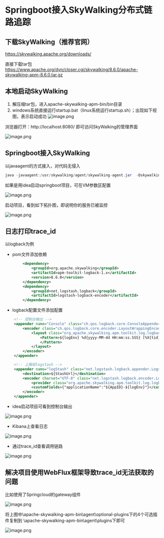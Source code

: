 # Springboot接入SkyWalking分布式链路追踪

## 下载SkyWalking（推荐官网）
https://skywalking.apache.org/downloads/

直接下载tar包  https://www.apache.org/dyn/closer.cgi/skywalking/8.6.0/apache-skywalking-apm-8.6.0.tar.gz

## 本地启动SkyWalking
1. 解压缩tar包，进入apache-skywalking-apm-bin/bin目录
2. windows系统直接运行startup.bat（linux系统运行startup.sh）；出现如下视图，表示启动成功
![image.png](https://p6-juejin.byteimg.com/tos-cn-i-k3u1fbpfcp/63341b4eee8e4b7bba47e5aa8d1eaa25~tplv-k3u1fbpfcp-watermark.image)

浏览器打开：http://localhost:8080/ 即可访问SkyWalking的管理界面

![image.png](https://p6-juejin.byteimg.com/tos-cn-i-k3u1fbpfcp/b3a60c05a2464c3399fcd23867c8cdc0~tplv-k3u1fbpfcp-watermark.image)

## Springboot接入SkyWalking
以javaagent的方式接入，对代码无侵入

```java
java -javaagent:/usr/skywalking/agent/skywalking-agent.jar  -Dskywalking.agent.service_name=your-service-name -Dskywalking.collector.backend_service=127.0.0.1:11800
```
如果是用idea启动springboot项目，可在VM参数区配置

![image.png](https://p6-juejin.byteimg.com/tos-cn-i-k3u1fbpfcp/3765f7f6ac004237a0cfde73314e4292~tplv-k3u1fbpfcp-watermark.image)

启动项目，看到如下拓扑图，即说明你的服务已被监控

![image.png](https://p6-juejin.byteimg.com/tos-cn-i-k3u1fbpfcp/8ae7d7e89f62486cbf603f20087b6efc~tplv-k3u1fbpfcp-watermark.image)

## 日志打印trace_id
以logback为例
- pom文件添加依赖
```xml
        <dependency>
            <groupId>org.apache.skywalking</groupId>
            <artifactId>apm-toolkit-logback-1.x</artifactId>
            <version>8.6.0</version>
        </dependency>
        <dependency>
            <groupId>net.logstash.logback</groupId>
            <artifactId>logstash-logback-encoder</artifactId>
        </dependency>
```
- logback配置文件添加配置

```xml
    <!-- 控制台输出 -->
    <appender name="Console" class="ch.qos.logback.core.ConsoleAppender">
        <encoder class="ch.qos.logback.core.encoder.LayoutWrappingEncoder">
            <layout class="org.apache.skywalking.apm.toolkit.log.logback.v1.x.mdc.TraceIdMDCPatternLogbackLayout">
                <Pattern>${logEnv} %d{yyyy-MM-dd HH:mm:ss.SSS} [%X{tid}] [%thread] %-5level %logger{36} -%msg%n
                </Pattern>
            </layout>
        </encoder>
    </appender>

    <!-- 上报给logstash -->
    <appender name="logStash" class="net.logstash.logback.appender.LogstashTcpSocketAppender">
        <destination>${StashUrl}</destination>
        <encoder charset="UTF-8" class="net.logstash.logback.encoder.LogstashEncoder">
            <provider class="org.apache.skywalking.apm.toolkit.log.logback.v1.x.logstash.TraceIdJsonProvider"/>
            <customFields>{"applicationName":"${AppID}-${logEnv}"}</customFields>
        </encoder>
    </appender>
```

- idea启动项目可看到控制台输出

![image.png](https://p1-juejin.byteimg.com/tos-cn-i-k3u1fbpfcp/bf9d053104ba447693ac01fea353d567~tplv-k3u1fbpfcp-watermark.image)

- Kibana上查看日志

![image.png](https://p1-juejin.byteimg.com/tos-cn-i-k3u1fbpfcp/b4746f37a39b4267b320037731b97313~tplv-k3u1fbpfcp-watermark.image)

- 通过trace_id查看调用链路

![image.png](https://p3-juejin.byteimg.com/tos-cn-i-k3u1fbpfcp/79c86a3f84d74b88bf3aa4bf2e8159f6~tplv-k3u1fbpfcp-watermark.image)

## 解决项目使用WebFlux框架导致trace_id无法获取的问题
比如使用了Springcloud的gateway组件

![image.png](https://p3-juejin.byteimg.com/tos-cn-i-k3u1fbpfcp/1076d755469c4359b4cc421dd354909b~tplv-k3u1fbpfcp-watermark.image)

将上图中\apache-skywalking-apm-bin\agent\optional-plugins下的4个可选插件复制到
\apache-skywalking-apm-bin\agent\plugins下即可

![image.png](https://p1-juejin.byteimg.com/tos-cn-i-k3u1fbpfcp/fdc581373607441fb69e966cd2c03d07~tplv-k3u1fbpfcp-watermark.image)